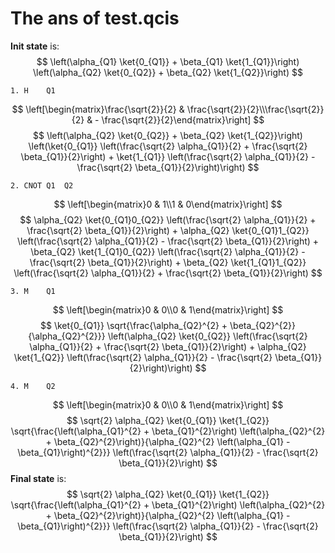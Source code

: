 # The ans of test.qcis

**Init state** is: 
$$
\left(\alpha_{Q1} \ket{0_{Q1}} + \beta_{Q1} \ket{1_{Q1}}\right) \left(\alpha_{Q2} \ket{0_{Q2}} + \beta_{Q2} \ket{1_{Q2}}\right)
$$

```assembly
1. H	Q1
```

$$
\left[\begin{matrix}\frac{\sqrt{2}}{2} & \frac{\sqrt{2}}{2}\\\frac{\sqrt{2}}{2} & - \frac{\sqrt{2}}{2}\end{matrix}\right]
$$
$$
\left(\alpha_{Q2} \ket{0_{Q2}} + \beta_{Q2} \ket{1_{Q2}}\right) \left(\ket{0_{Q1}} \left(\frac{\sqrt{2} \alpha_{Q1}}{2} + \frac{\sqrt{2} \beta_{Q1}}{2}\right) + \ket{1_{Q1}} \left(\frac{\sqrt{2} \alpha_{Q1}}{2} - \frac{\sqrt{2} \beta_{Q1}}{2}\right)\right)
$$
```assembly
2. CNOT	Q1	Q2
```

$$
\left[\begin{matrix}0 & 1\\1 & 0\end{matrix}\right]
$$
$$
\alpha_{Q2} \ket{0_{Q1}0_{Q2}} \left(\frac{\sqrt{2} \alpha_{Q1}}{2} + \frac{\sqrt{2} \beta_{Q1}}{2}\right) + \alpha_{Q2} \ket{0_{Q1}1_{Q2}} \left(\frac{\sqrt{2} \alpha_{Q1}}{2} - \frac{\sqrt{2} \beta_{Q1}}{2}\right) + \beta_{Q2} \ket{1_{Q1}0_{Q2}} \left(\frac{\sqrt{2} \alpha_{Q1}}{2} - \frac{\sqrt{2} \beta_{Q1}}{2}\right) + \beta_{Q2} \ket{1_{Q1}1_{Q2}} \left(\frac{\sqrt{2} \alpha_{Q1}}{2} + \frac{\sqrt{2} \beta_{Q1}}{2}\right)
$$
```assembly
3. M	Q1
```

$$
\left[\begin{matrix}0 & 0\\0 & 1\end{matrix}\right]
$$
$$
\ket{0_{Q1}} \sqrt{\frac{\alpha_{Q2}^{2} + \beta_{Q2}^{2}}{\alpha_{Q2}^{2}}} \left(\alpha_{Q2} \ket{0_{Q2}} \left(\frac{\sqrt{2} \alpha_{Q1}}{2} + \frac{\sqrt{2} \beta_{Q1}}{2}\right) + \alpha_{Q2} \ket{1_{Q2}} \left(\frac{\sqrt{2} \alpha_{Q1}}{2} - \frac{\sqrt{2} \beta_{Q1}}{2}\right)\right)
$$
```assembly
4. M	Q2
```

$$
\left[\begin{matrix}0 & 0\\0 & 1\end{matrix}\right]
$$
$$
\sqrt{2} \alpha_{Q2} \ket{0_{Q1}} \ket{1_{Q2}} \sqrt{\frac{\left(\alpha_{Q1}^{2} + \beta_{Q1}^{2}\right) \left(\alpha_{Q2}^{2} + \beta_{Q2}^{2}\right)}{\alpha_{Q2}^{2} \left(\alpha_{Q1} - \beta_{Q1}\right)^{2}}} \left(\frac{\sqrt{2} \alpha_{Q1}}{2} - \frac{\sqrt{2} \beta_{Q1}}{2}\right)
$$
**Final state** is: 
$$
\sqrt{2} \alpha_{Q2} \ket{0_{Q1}} \ket{1_{Q2}} \sqrt{\frac{\left(\alpha_{Q1}^{2} + \beta_{Q1}^{2}\right) \left(\alpha_{Q2}^{2} + \beta_{Q2}^{2}\right)}{\alpha_{Q2}^{2} \left(\alpha_{Q1} - \beta_{Q1}\right)^{2}}} \left(\frac{\sqrt{2} \alpha_{Q1}}{2} - \frac{\sqrt{2} \beta_{Q1}}{2}\right)
$$

